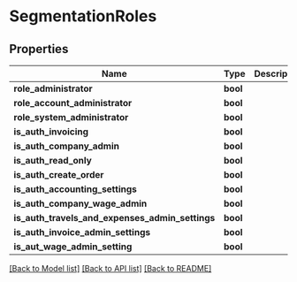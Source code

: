 # SegmentationRoles

## Properties
Name | Type | Description | Notes
------------ | ------------- | ------------- | -------------
**role_administrator** | **bool** |  | [optional] 
**role_account_administrator** | **bool** |  | [optional] 
**role_system_administrator** | **bool** |  | [optional] 
**is_auth_invoicing** | **bool** |  | [optional] 
**is_auth_company_admin** | **bool** |  | [optional] 
**is_auth_read_only** | **bool** |  | [optional] 
**is_auth_create_order** | **bool** |  | [optional] 
**is_auth_accounting_settings** | **bool** |  | [optional] 
**is_auth_company_wage_admin** | **bool** |  | [optional] 
**is_auth_travels_and_expenses_admin_settings** | **bool** |  | [optional] 
**is_auth_invoice_admin_settings** | **bool** |  | [optional] 
**is_aut_wage_admin_setting** | **bool** |  | [optional] 

[[Back to Model list]](../README.md#documentation-for-models) [[Back to API list]](../README.md#documentation-for-api-endpoints) [[Back to README]](../README.md)



